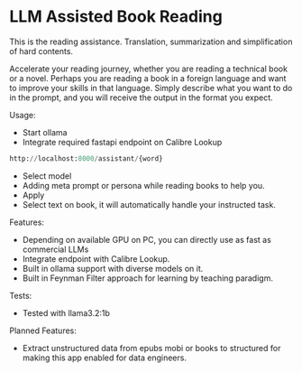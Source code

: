 # LLM Assisted Book Reading
This is the reading assistance. Translation, summarization and simplification of hard contents. 

Accelerate your reading journey, whether you are reading a technical book or a novel. Perhaps you are reading a book in a foreign language and want to improve your skills in that language. Simply describe what you want to do in the prompt, and you will receive the output in the format you expect.

Usage:
- Start ollama
- Integrate required fastapi endpoint on Calibre Lookup
```python
http://localhost:8000/assistant/{word}
```
- Select model
- Adding meta prompt or persona while reading books to help you.
- Apply
- Select text on book, it will automatically handle your instructed task.

Features:
- Depending on available GPU on PC, you can directly use as fast as commercial LLMs
- Integrate endpoint with Calibre Lookup.
- Built in ollama support with diverse models on it.
- Built in Feynman Filter approach for learning by teaching paradigm.

Tests:
- Tested with llama3.2:1b

Planned Features:
- Extract unstructured data from epubs mobi or books to structured for making this app enabled for data engineers. 



